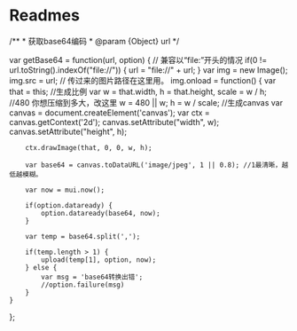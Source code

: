# Readmes

/** * 获取base64编码 * @param {Object} url */

var getBase64 = function(url, option) {
	// 兼容以“file:”开头的情况
	if(0 != url.toString().indexOf("file://")) {
		url = "file://" + url;
	}
	var img = new Image();
	img.src = url; // 传过来的图片路径在这里用。
	img.onload = function() {
		var that = this;
		//生成比例 
		var w = that.width,
			h = that.height,
			scale = w / h;
		//480  你想压缩到多大，改这里
		w = 480 || w;
		h = w / scale;
		//生成canvas
		var canvas = document.createElement('canvas');
		var ctx = canvas.getContext('2d');
		canvas.setAttribute("width", w);
		canvas.setAttribute("height", h);

		ctx.drawImage(that, 0, 0, w, h);

		var base64 = canvas.toDataURL('image/jpeg', 1 || 0.8); //1最清晰，越低越模糊。

		var now = mui.now();

		if(option.dataready) {
			option.dataready(base64, now);
		}

		var temp = base64.split(',');

		if(temp.length > 1) {
			upload(temp[1], option, now);
		} else {
			var msg = 'base64转换出错';
			//option.failure(msg)
		}
	}
};
